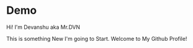 # Demo

Hi! I'm Devanshu aka Mr.DVN

This is something New I'm going to Start. 
Welcome to My Github Profile! 
